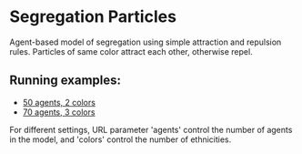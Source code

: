 # Segregation Particles
Agent-based model of segregation using simple attraction and repulsion rules. Particles of same color attract each other, otherwise repel. 

## Running examples:

* <a href="https://cvenegasj.github.io/segregation_particles?agents=50&colors=2" target="_blank">50 agents, 2 colors</a>
* <a href="https://cvenegasj.github.io/segregation_particles?agents=70&colors=3" target="_blank">70 agents, 3 colors</a>

For different settings, URL parameter 'agents' control the number of agents in the model, and 'colors' control the number of ethnicities.
